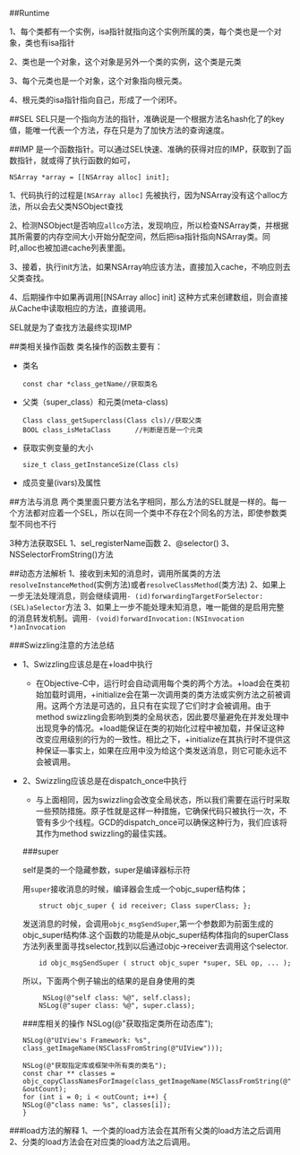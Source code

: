 ##Runtime

1、每个类都有一个实例，isa指针就指向这个实例所属的类，每个类也是一个对象，类也有isa指针

2、类也是一个对象，这个对象是另外一个类的实例，这个类是元类

3、每个元类也是一个对象，这个对象指向根元类。

4、根元类的isa指针指向自己，形成了一个闭环。



##SEL
SEL只是一个指向方法的指针，准确说是一个根据方法名hash化了的key值，能唯一代表一个方法，存在只是为了加快方法的查询速度。

##IMP
是一个函数指针。可以通过SEL快速、准确的获得对应的IMP，获取到了函数指针，就或得了执行函数的如可，

	
	NSArray *array = [[NSArray alloc] init];
	
1、代码执行的过程是`[NSArray alloc]` 先被执行，因为NSArray没有这个alloc方法，所以会去父类NSObject查找

2、检测NSObject是否响应`allco`方法，发现响应，所以检查NSArray类，并根据其所需要的内存空间大小开始分配空间，然后把isa指针指向NSArray类。同时,alloc也被加进cache列表里面。

3、接着，执行init方法，如果NSArray响应该方法，直接加入cache，不响应则去父类查找。

4、后期操作中如果再调用[[NSArray alloc] init] 这种方式来创建数组，则会直接从Cache中读取相应的方法，直接调用。

SEL就是为了查找方法最终实现IMP

##类相关操作函数
类名操作的函数主要有：

*	类名

		const char *class_getName//获取类名

*	父类（super_class）和元类(meta-class)

		Class class_getSuperclass(Class cls)//获取父类
		BOOL class_isMetaClass		//判断是否是一个元类

*	获取实例变量的大小

		size_t class_getInstanceSize(Class cls)
		
*	成员变量(ivars)及属性
	
		
##方法与消息
两个类里面只要方法名字相同，那么方法的SEL就是一样的。每一个方法都对应着一个SEL，所以在同一个类中不存在2个同名的方法，即使参数类型不同也不行

3种方法获取SEL
1、sel_registerName函数
2、@selector()
3、NSSelectorFromString()方法
		
		
##动态方法解析
1、接收到未知的消息时，调用所属类的方法`resolveInstanceMethod`(实例方法)或者`resolveClassMethod`(类方法)
2、如果上一步无法处理消息，则会继续调用`- (id)forwardingTargetForSelector:(SEL)aSelector`方法
3、如果上一步不能处理未知消息，唯一能做的是启用完整的消息转发机制。调用`- (void)forwardInvocation:(NSInvocation *)anInvocation`

###Swizzling注意的方法总结

*	1、Swizzling应该总是在+load中执行

	*	在Objective-C中，运行时会自动调用每个类的两个方法。+load会在类初始加载时调用，+initialize会在第一次调用类的类方法或实例方法之前被调用。这两个方法是可选的，且只有在实现了它们时才会被调用。由于method swizzling会影响到类的全局状态，因此要尽量避免在并发处理中出现竞争的情况。+load能保证在类的初始化过程中被加载，并保证这种改变应用级别的行为的一致性。相比之下，+initialize在其执行时不提供这种保证—事实上，如果在应用中没为给这个类发送消息，则它可能永远不会被调用。

*	2、Swizzling应该总是在dispatch_once中执行
	*	与上面相同，因为swizzling会改变全局状态，所以我们需要在运行时采取一些预防措施。原子性就是这样一种措施，它确保代码只被执行一次，不管有多少个线程。GCD的dispatch_once可以确保这种行为，我们应该将其作为method swizzling的最佳实践。
	
	
	
	###super 
	
	self是类的一个隐藏参数，super是编译器标示符

	用`super`接收消息的时候，编译器会生成一个objc_super结构体；
	
			struct objc_super { id receiver; Class superClass; };
			
	发送消息的时候，会调用`objc_msgSendSuper`,第一个参数即为前面生成的objc_super结构体.这个函数的功能是从objc_super结构体指向的superClass方法列表里面寻找selector,找到以后通过objc->receiver去调用这个selector.
	
			id objc_msgSendSuper ( struct objc_super *super, SEL op, ... );
			
	
	所以，下面两个例子输出的结果的是自身使用的类
	 
	 		 NSLog(@"self class: %@", self.class);
    		NSLog(@"super class: %@", super.class);
			
	###库相关的操作
			NSLog(@"获取指定类所在动态库");

		NSLog(@"UIView's Framework: %s", class_getImageName(NSClassFromString(@"UIView")));

		NSLog(@"获取指定库或框架中所有类的类名");
		const char ** classes = objc_copyClassNamesForImage(class_getImageName(NSClassFromString(@"UIView")), &outCount);
		for (int i = 0; i < outCount; i++) {
    	NSLog(@"class name: %s", classes[i]);
		}
	
	
###load方法的解释
1、一个类的load方法会在其所有父类的load方法之后调用
2、分类的load方法会在对应类的load方法之后调用。


	
